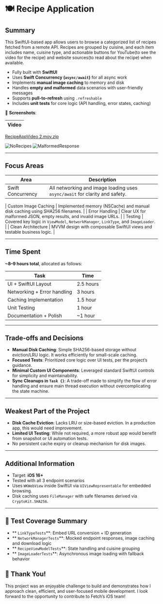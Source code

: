 # 🍽️ Recipe Application

## Summary

This SwiftUI-based app allows users to browse a categorized list of recipes fetched from a remote API. Recipes are grouped by cuisine, and each item includes name, cuisine type, and actionable buttons for YouTube(to see the video for the recipe) and website sources(to read about the recipe) when available.

- Fully built with **SwiftUI**
- Uses **Swift Concurrency (`async/await`)** for all async work
- Implements **manual image caching** to memory and disk
- Handles **empty and malformed** data scenarios with user-friendly messages
- Supports **pull-to-refresh** using `.refreshable`
- Includes **unit tests** for core logic (API handling, error states, caching)

📸 **Screenshots**: 

| Video
|---------------------------------|

[RecipeAppVideo 2.mov.zip](https://github.com/user-attachments/files/20544864/RecipeAppVideo.2.mov.zip)


![NoRecipes](https://github.com/user-attachments/assets/2a237c93-1e9a-45b0-80dd-5df8c53ded0a)
![MalformedResponse](https://github.com/user-attachments/assets/3c47afd4-5343-459c-997f-e836c20c9a92)


---


## Focus Areas

| Area | Description |
|------|-------------|
| Swift Concurrency | All networking and image loading uses `async/await` for clarity and safety. |![MalformedResponse](https://github.com/user-attachments/assets/8d602083-2722-4343-a925-045769400dec)

| Custom Image Caching | Implemented memory (NSCache) and manual disk caching using SHA256 filenames. |
| Error Handling | Clear UX for malformed JSON, empty results, and invalid image URLs. |
| Testing | Covered key logic in `ViewModel`, `NetworkManager`, `LinkType`, and `ImageLoader`. |
| Clean Architecture | MVVM design with composable SwiftUI views and testable business logic. |

---

## Time Spent

**~8–9 hours total**, allocated as follows:

| Task | Time |
|------|------|
| UI + SwiftUI Layout | 2.5 hours |
| Networking + Error handling | 3 hours |
| Caching Implementation | 1.5 hour |
| Unit Testing | 1 hour |
| Documentation + Polish | ~1 hour |

---

## Trade-offs and Decisions

-  **Manual Disk Caching**: Simple SHA256-based storage without eviction/LRU logic. It works efficiently for small-scale caching.
-  **Focused Tests**: Prioritized core logic over UI tests, per the project’s guidance.
-  **Minimal Custom UI Components**: Leveraged standard SwiftUI controls for simplicity and maintainability.
-  **Sync Cleanups in `Task {}`**: A trade-off made to simplify the flow of error handling and ensure main thread execution without overcomplicating the state machine.

---

## Weakest Part of the Project

- **Disk Cache Eviction**: Lacks LRU or size-based eviction. In a production app, this would need improvement.
- **Limited UI Testing**: While not required, a more robust app would benefit from snapshot or UI automation tests.
- No persistent cache expiry or cleanup mechanism for disk images.
---

## Additional Information

- Target: **iOS 16+**
- Tested with all 3 endpoint scenarios
- Uses `WKWebView` inside SwiftUI via `UIViewRepresentable` for embedded browsing.
- Disk caching uses `FileManager` with safe filenames derived via `CryptoKit.SHA256`.

---

## 🧪 Test Coverage Summary

- ** `LinkTypeTests`**: Embed URL conversion + ID generation
- ** `NetworkManagerTests`**: Mocked endpoint responses, image caching and download logic
- ** `RecipeViewModelTests`**: State handling and cuisine grouping
- ** `ImageLoaderTests`**: Asynchronous image loading with fallback behavior

## 🚀 Thank You!

This project was an enjoyable challenge to build and demonstrates how I approach clean, efficient, and user-focused mobile development. I look forward to the opportunity to contribute to Fetch’s iOS team!
